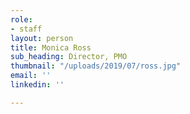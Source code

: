 ```yaml
---
role:
- staff
layout: person
title: Monica Ross
sub_heading: Director, PMO
thumbnail: "/uploads/2019/07/ross.jpg"
email: ''
linkedin: ''

---
```

